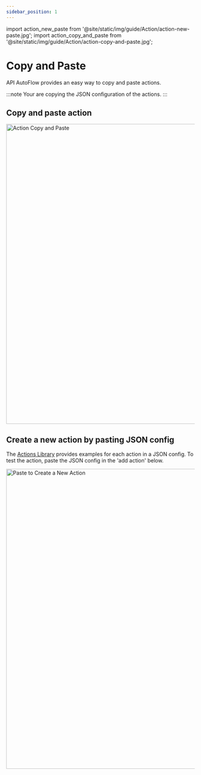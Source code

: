 ```yaml
---
sidebar_position: 1
---
```


import action_new_paste from '@site/static/img/guide/Action/action-new-paste.jpg';
import action_copy_and_paste from '@site/static/img/guide/Action/action-copy-and-paste.jpg';

# Copy and Paste

API AutoFlow provides an easy way to copy and paste actions.

:::note
Your are copying the JSON configuration of the actions.
:::


## Copy and paste action


<img src={action_copy_and_paste} alt="Action Copy and Paste" class="myResponsiveImg" width="800px"/>


## Create a new action by pasting JSON config

The <a href="docs/Documentation/actions-library/"> Actions Library</a> provides examples for each action in a JSON config.  To test the action, paste the JSON config in the 'add action' below.

<img src={action_new_paste} alt="Paste to Create a New Action" class="myResponsiveImg" width="800px"/>


